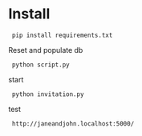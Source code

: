 # Install
```
 pip install requirements.txt
```
Reset and populate db
```
 python script.py
```
start
```
 python invitation.py
```
test
```
 http://janeandjohn.localhost:5000/
```

